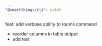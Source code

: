 ```yaml
---
"@smartthings/cli": patch
---
```


feat: add verbose ability to rooms command
  - reorder columns in table output
  - add test
